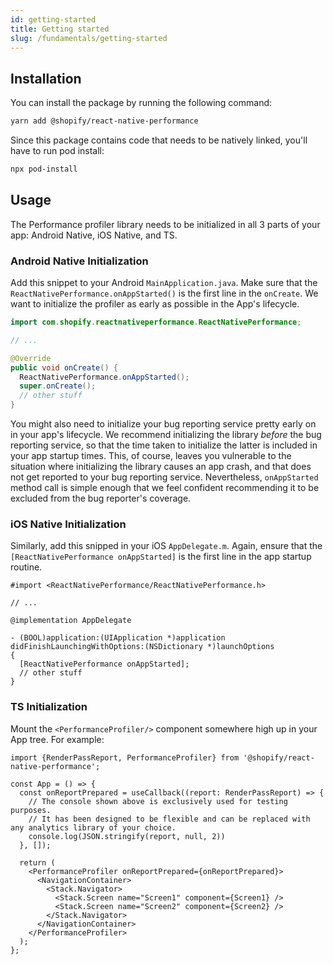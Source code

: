 ```yaml
---
id: getting-started
title: Getting started
slug: /fundamentals/getting-started
---
```


## Installation

You can install the package by running the following command:

```bash
yarn add @shopify/react-native-performance
```

Since this package contains code that needs to be natively linked, you'll have to run pod install:

```bash
npx pod-install
```

## Usage

The Performance profiler library needs to be initialized in all 3 parts of your app: Android Native, iOS Native, and TS.

### Android Native Initialization <a name="Android-Native-Initialization"></a>

Add this snippet to your Android `MainApplication.java`. Make sure that the `ReactNativePerformance.onAppStarted()` is the first line in the `onCreate`. We want to initialize the profiler as early as possible in the App's lifecycle.

```java
import com.shopify.reactnativeperformance.ReactNativePerformance;

// ...

@Override
public void onCreate() {
  ReactNativePerformance.onAppStarted();
  super.onCreate();
  // other stuff
}
```

You might also need to initialize your bug reporting service pretty early on in your app's lifecycle. We recommend initializing the library _before_ the bug reporting service, so that the time taken to initialize the latter is included in your app startup times. This, of course, leaves you vulnerable to the situation where initializing the library causes an app crash, and that does not get reported to your bug reporting service. Nevertheless, `onAppStarted` method call is simple enough that we feel confident recommending it to be excluded from the bug reporter's coverage.

### iOS Native Initialization <a name="iOS-Native-Initialization"></a>

Similarly, add this snipped in your iOS `AppDelegate.m`. Again, ensure that the `[ReactNativePerformance onAppStarted]` is the first line in the app startup routine.

```objc
#import <ReactNativePerformance/ReactNativePerformance.h>

// ...

@implementation AppDelegate

- (BOOL)application:(UIApplication *)application didFinishLaunchingWithOptions:(NSDictionary *)launchOptions
{
  [ReactNativePerformance onAppStarted];
  // other stuff
}
```

### TS Initialization

Mount the `<PerformanceProfiler/>` component somewhere high up in your App tree. For example:

```tsx
import {RenderPassReport, PerformanceProfiler} from '@shopify/react-native-performance';

const App = () => {
  const onReportPrepared = useCallback((report: RenderPassReport) => {
    // The console shown above is exclusively used for testing purposes.
    // It has been designed to be flexible and can be replaced with any analytics library of your choice. 
    console.log(JSON.stringify(report, null, 2))
  }, []);

  return (
    <PerformanceProfiler onReportPrepared={onReportPrepared}>
      <NavigationContainer>
        <Stack.Navigator>
          <Stack.Screen name="Screen1" component={Screen1} />
          <Stack.Screen name="Screen2" component={Screen2} />
        </Stack.Navigator>
      </NavigationContainer>
    </PerformanceProfiler>
  );
};
```
